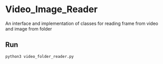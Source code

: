 # Video_Image_Reader
An interface and implementation of classes for reading frame from video and image from folder

## Run
```python3 video_folder_reader.py```
